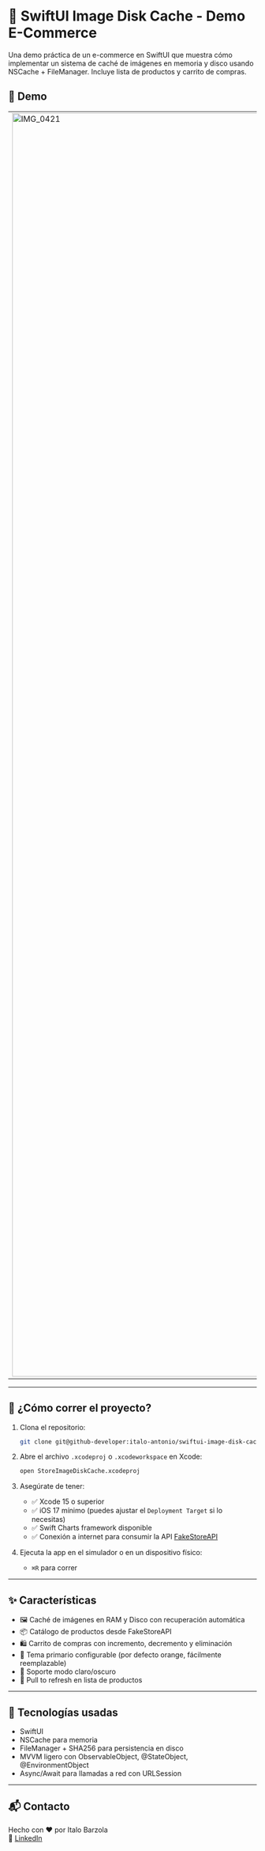 # 🛒 SwiftUI Image Disk Cache - Demo E-Commerce

Una demo práctica de un e-commerce en SwiftUI que muestra cómo implementar un sistema de caché de imágenes en memoria y disco usando NSCache + FileManager. Incluye lista de productos y carrito de compras.

## 🎥 Demo
| | |
|---|---|
| <img width="1179" height="2556" alt="IMG_0421" src="https://github.com/user-attachments/assets/67edca07-14e2-45ed-bc76-0fd0df57370a" /> | <img width="1179" height="2556" alt="IMG_0422" src="https://github.com/user-attachments/assets/37403a11-27b2-45a5-8b06-338030c2ef18" /> |

---

## 🚀 ¿Cómo correr el proyecto?

1. Clona el repositorio:
   ```bash
   git clone git@github-developer:italo-antonio/swiftui-image-disk-cache.git
   ```

2. Abre el archivo `.xcodeproj` o `.xcodeworkspace` en Xcode:
   ```bash
   open StoreImageDiskCache.xcodeproj
   ```

3. Asegúrate de tener:
   - ✅ Xcode 15 o superior
   - ✅ iOS 17 mínimo (puedes ajustar el `Deployment Target` si lo necesitas)
   - ✅ Swift Charts framework disponible
   - ✅ Conexión a internet para consumir la API [FakeStoreAPI](https://fakestoreapi.com/)

4. Ejecuta la app en el simulador o en un dispositivo físico:
   - `⌘R` para correr

---

## ✨ Características

- 🖼️ Caché de imágenes en RAM y Disco con recuperación automática
- 📦 Catálogo de productos desde FakeStoreAPI
- 🛍️ Carrito de compras con incremento, decremento y eliminación
- 🎨 Tema primario configurable (por defecto orange, fácilmente reemplazable)
- 🌙 Soporte modo claro/oscuro
- 🔄 Pull to refresh en lista de productos

---
## 🧠 Tecnologías usadas

- SwiftUI
- NSCache para memoria
- FileManager + SHA256 para persistencia en disco
- MVVM ligero con ObservableObject, @StateObject, @EnvironmentObject
- Async/Await para llamadas a red con URLSession

---

## 📬 Contacto

Hecho con ❤️ por Italo Barzola  
🔗 [LinkedIn](https://www.linkedin.com/in/italo-barzola/) 
